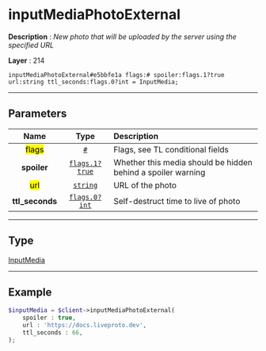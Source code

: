 # inputMediaPhotoExternal

**Description** : *New photo that will be uploaded by the server using the specified URL*

**Layer** : 214

```tl
inputMediaPhotoExternal#e5bbfe1a flags:# spoiler:flags.1?true url:string ttl_seconds:flags.0?int = InputMedia;
```

---

## Parameters

| Name | Type | Description |
| :---: | :---: | :--- |
| <mark>flags</mark> | [`#`](type/#) | Flags, see TL conditional fields |
| **spoiler** | [`flags.1?true`](type/true) | Whether this media should be hidden behind a spoiler warning |
| <mark>url</mark> | [`string`](type/string) | URL of the photo |
| **ttl_seconds** | [`flags.0?int`](type/int) | Self-destruct time to live of photo |

---

## Type

[InputMedia](type/InputMedia)

---

## Example

```php
$inputMedia = $client->inputMediaPhotoExternal(
	spoiler : true,
	url : 'https://docs.liveproto.dev',
	ttl_seconds : 66,
);
```